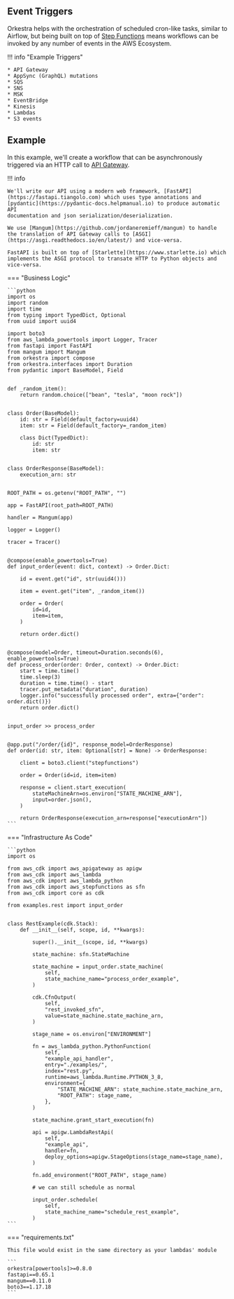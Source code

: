 ## Event Triggers

Orkestra helps with the orchestration of scheduled cron-like tasks,
similar to Airflow, but being built on top of [Step Functions](https://aws.amazon.com/step-functions/)
means workflows can be invoked by any number of events in the AWS Ecosystem.

!!! info "Example Triggers"

    * API Gateway
    * AppSync (GraphQL) mutations
    * SQS
    * SNS
    * MSK
    * EventBridge
    * Kinesis
    * Lambdas
    * S3 events

## Example

In this example, we'll create a workflow that can be asynchronously triggered via an HTTP call to [API Gateway](https://aws.amazon.com/api-gateway/).

!!! info

    We'll write our API using a modern web framework, [FastAPI](https://fastapi.tiangolo.com) which uses type annotations and [pydantic](https://pydantic-docs.helpmanual.io) to produce automatic API
    documentation and json serialization/deserialization.

    We use [Mangum](https://github.com/jordaneremieff/mangum) to handle the translation of API Gateway calls to [ASGI](https://asgi.readthedocs.io/en/latest/) and vice-versa.

    FastAPI is built on top of [Starlette](https://www.starlette.io) which implements the ASGI protocol to transate HTTP to Python objects and vice-versa.

=== "Business Logic"

    ```python
    import os
    import random
    import time
    from typing import TypedDict, Optional
    from uuid import uuid4

    import boto3
    from aws_lambda_powertools import Logger, Tracer
    from fastapi import FastAPI
    from mangum import Mangum
    from orkestra import compose
    from orkestra.interfaces import Duration
    from pydantic import BaseModel, Field


    def _random_item():
        return random.choice(["bean", "tesla", "moon rock"])


    class Order(BaseModel):
        id: str = Field(default_factory=uuid4)
        item: str = Field(default_factory=_random_item)

        class Dict(TypedDict):
            id: str
            item: str


    class OrderResponse(BaseModel):
        execution_arn: str


    ROOT_PATH = os.getenv("ROOT_PATH", "")

    app = FastAPI(root_path=ROOT_PATH)

    handler = Mangum(app)

    logger = Logger()

    tracer = Tracer()


    @compose(enable_powertools=True)
    def input_order(event: dict, context) -> Order.Dict:

        id = event.get("id", str(uuid4()))

        item = event.get("item", _random_item())

        order = Order(
            id=id,
            item=item,
        )

        return order.dict()


    @compose(model=Order, timeout=Duration.seconds(6), enable_powertools=True)
    def process_order(order: Order, context) -> Order.Dict:
        start = time.time()
        time.sleep(3)
        duration = time.time() - start
        tracer.put_metadata("duration", duration)
        logger.info("successfully processed order", extra={"order": order.dict()})
        return order.dict()


    input_order >> process_order


    @app.put("/order/{id}", response_model=OrderResponse)
    def order(id: str, item: Optional[str] = None) -> OrderResponse:

        client = boto3.client("stepfunctions")

        order = Order(id=id, item=item)

        response = client.start_execution(
            stateMachineArn=os.environ["STATE_MACHINE_ARN"],
            input=order.json(),
        )

        return OrderResponse(execution_arn=response["executionArn"])
    ```

=== "Infrastructure As Code"

    ```python
    import os

    from aws_cdk import aws_apigateway as apigw
    from aws_cdk import aws_lambda
    from aws_cdk import aws_lambda_python
    from aws_cdk import aws_stepfunctions as sfn
    from aws_cdk import core as cdk

    from examples.rest import input_order


    class RestExample(cdk.Stack):
        def __init__(self, scope, id, **kwargs):

            super().__init__(scope, id, **kwargs)

            state_machine: sfn.StateMachine

            state_machine = input_order.state_machine(
                self,
                state_machine_name="process_order_example",
            )

            cdk.CfnOutput(
                self,
                "rest_invoked_sfn",
                value=state_machine.state_machine_arn,
            )

            stage_name = os.environ["ENVIRONMENT"]

            fn = aws_lambda_python.PythonFunction(
                self,
                "example_api_handler",
                entry="./examples/",
                index="rest.py",
                runtime=aws_lambda.Runtime.PYTHON_3_8,
                environment={
                    "STATE_MACHINE_ARN": state_machine.state_machine_arn,
                    "ROOT_PATH": stage_name,
                },
            )

            state_machine.grant_start_execution(fn)

            api = apigw.LambdaRestApi(
                self,
                "example_api",
                handler=fn,
                deploy_options=apigw.StageOptions(stage_name=stage_name),
            )

            fn.add_environment("ROOT_PATH", stage_name)

            # we can still schedule as normal

            input_order.schedule(
                self,
                state_machine_name="schedule_rest_example",
            )
    ```

=== "requirements.txt"

    This file would exist in the same directory as your lambdas' module

    ```
    orkestra[powertools]>=0.8.0
    fastapi==0.65.1
    mangum==0.11.0
    boto3==1.17.18
    ```
